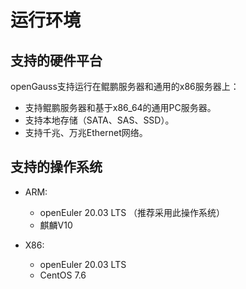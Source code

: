 # 运行环境<a name="ZH-CN_TOPIC_0241663018"></a>

## 支持的硬件平台<a name="zh-cn_topic_0237080615_zh-cn_topic_0231763749_zh-cn_topic_0059777704_se9be325cd0b04ac59d1bed4ff50dc00a"></a>

openGauss支持运行在鲲鹏服务器和通用的x86服务器上：

-   支持鲲鹏服务器和基于x86\_64的通用PC服务器。
-   支持本地存储（SATA、SAS、SSD）。
-   支持千兆、万兆Ethernet网络。

## 支持的操作系统<a name="zh-cn_topic_0237080615_zh-cn_topic_0231763749_zh-cn_topic_0059777704_sa3cc6a5214094aa9b46a22b25ba77c20"></a>

- ARM:

    - openEuler 20.03 LTS （推荐采用此操作系统）
    - 麒麟V10

- X86:
  - openEuler 20.03 LTS
  - CentOS 7.6
